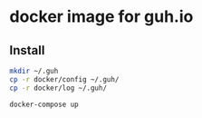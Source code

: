 # docker image for guh.io

## Install

```bash
mkdir ~/.guh
cp -r docker/config ~/.guh/
cp -r docker/log ~/.guh/

docker-compose up
```